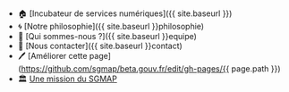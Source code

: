 - 🏠 [Incubateur de services numériques]({{ site.baseurl }})
- 🌀 [Notre philosophie]({{ site.baseurl }}philosophie)
- 👥 [Qui sommes-nous ?]({{ site.baseurl }}equipe)
- 📩 [Nous contacter]({{ site.baseurl }}contact)
- 🖊 [Améliorer cette page](https://github.com/sgmap/beta.gouv.fr/edit/gh-pages/{{ page.path }})
- 🏛 [Une mission du SGMAP](http://modernisation.gouv.fr)
